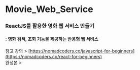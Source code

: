 # Movie_Web_Service

### ReactJS를 활용한 영화 웹 서비스 만들기 <br>
#### : 영화 검색, 조회 기능을 제공하는 반응형 웹 서비스 <br>
참고 강의 > [https://nomadcoders.co/javascript-for-beginners](https://nomadcoders.co/react-for-beginners) <br>
완성본 > 
